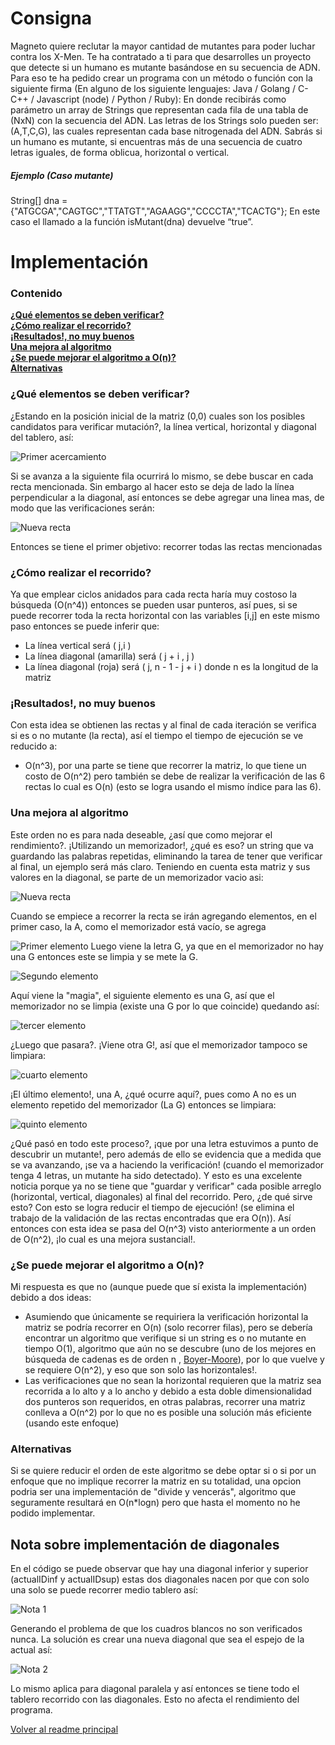 # Consigna
Magneto quiere reclutar la mayor cantidad de mutantes para poder luchar
contra los X-Men. Te ha contratado a ti para que desarrolles un proyecto que detecte si un humano es mutante basándose en su secuencia de ADN.
Para eso te ha pedido crear un programa con un método o función con la siguiente firma (En
alguno de los siguiente lenguajes: Java / Golang / C-C++ / Javascript (node) / Python / Ruby):
En donde recibirás como parámetro un array de Strings que representan cada fila de una tabla de
(NxN) con la secuencia del ADN. Las letras de los Strings solo pueden ser: (A,T,C,G), las cuales
representan cada base nitrogenada del ADN.
Sabrás si un humano es mutante, si encuentras más de una secuencia de cuatro letras
iguales, de forma oblicua, horizontal o vertical.
##### Ejemplo (Caso mutante)
String[] dna = {"ATGCGA","CAGTGC","TTATGT","AGAAGG","CCCCTA","TCACTG"};
En este caso el llamado a la función isMutant(dna) devuelve “true”.
# Implementación
### Contenido
**[¿Qué elementos se deben verificar?](#¿Qué-elementos-se-deben-verificar?)**<br>
**[¿Cómo realizar el recorrido?](#¿Cómo-realizar-el-recorrido?)**<br>
**[¡Resultados!, no muy buenos](#¡Resultados!,-no-muy-buenos)**<br>
**[Una mejora al algoritmo](#Una-mejora-al-algoritmo)**<br>
**[¿Se puede mejorar el algoritmo a O(n)?](#¿Se-puede-mejorar-el-algoritmo-a-O(n)?)**<br>
**[Alternativas](#Alternativas)**<br>
### ¿Qué elementos se deben verificar?
¿Estando en la posición inicial de la matriz (0,0) cuales son los posibles candidatos para verificar mutación?, la línea vertical, horizontal y diagonal del tablero, así:

![Primer acercamiento](https://firebasestorage.googleapis.com/v0/b/challengeml-8e9b9.appspot.com/o/1primeraAproximacion.svg?alt=media)

Si se avanza a la siguiente fila ocurrirá lo mismo, se debe buscar en cada recta mencionada.
Sin embargo al hacer esto se deja de lado la línea perpendicular a la diagonal, así entonces se debe agregar una linea mas, de modo que las verificaciones serán:

![Nueva recta](https://firebasestorage.googleapis.com/v0/b/challengeml-8e9b9.appspot.com/o/2pimeraAproximacionSegundo.svg?alt=media)

Entonces se tiene el primer objetivo: recorrer todas las rectas mencionadas
### ¿Cómo realizar el recorrido?
Ya que emplear ciclos anidados para cada recta haría muy costoso la búsqueda (O(n^4)) entonces se pueden usar punteros, así pues, si se puede recorrer toda la recta horizontal con las variables [i,j] en este mismo paso entonces se puede inferir que:
- La línea vertical será ( j,i )
- La línea diagonal (amarilla) será ( j + i , j )
- La línea diagonal (roja) será ( j, n - 1 - j + i ) donde n es la longitud de la matriz
### ¡Resultados!, no muy buenos
Con esta idea se obtienen las rectas y al final de cada iteración se verifica si es o no mutante (la recta), así el tiempo el tiempo de ejecución se ve reducido a:
- O(n^3), por una parte se tiene que recorrer la matriz, lo que tiene un costo de O(n^2) pero también se debe de realizar la verificación de las 6 rectas lo cual es O(n) (esto se logra usando el mismo índice para las 6).
### Una mejora al algoritmo
Este orden no es para nada deseable, ¿así que como mejorar el rendimiento?.
¡Utilizando un memorizador!, ¿qué es eso? un string que va guardando las palabras repetidas, eliminando la tarea de tener que verificar al final, un ejemplo será más claro.
Teniendo en cuenta esta matriz y sus valores en la diagonal, se parte de un memorizador vacio asi:

![Nueva recta](https://firebasestorage.googleapis.com/v0/b/challengeml-8e9b9.appspot.com/o/3diagonalLlena1.svg?alt=media)

Cuando se empiece a recorrer la recta se irán agregando elementos, en el primer caso, la A, como el memorizador está vacío, se agrega

![Primer elemento](https://firebasestorage.googleapis.com/v0/b/challengeml-8e9b9.appspot.com/o/3diagonalLlena2.svg?alt=media)
Luego viene la letra G, ya que en el memorizador no hay una G entonces este se limpia y se mete la G.

![Segundo elemento](https://firebasestorage.googleapis.com/v0/b/challengeml-8e9b9.appspot.com/o/3diagonalLlena3.svg?alt=media)

Aquí viene la "magia", el siguiente elemento es una G, así que el memorizador no se limpia (existe una G por lo que coincide) quedando así:

![tercer elemento](https://firebasestorage.googleapis.com/v0/b/challengeml-8e9b9.appspot.com/o/3diagonalLlena4.svg?alt=media)

¿Luego que pasara?. ¡Viene otra G!, así que el memorizador tampoco se limpiara:

![cuarto elemento](https://firebasestorage.googleapis.com/v0/b/challengeml-8e9b9.appspot.com/o/3diagonalLlena5.svg?alt=media)

¡El último elemento!, una A, ¿qué ocurre aquí?, pues como A no es un elemento repetido del memorizador (La G) entonces se limpiara:

![quinto elemento](https://firebasestorage.googleapis.com/v0/b/challengeml-8e9b9.appspot.com/o/3diagonalLlena6.svg?alt=media)

¿Qué pasó en todo este proceso?, ¡que por una letra estuvimos a punto de descubrir un mutante!, pero además de ello se evidencia que a medida que se va avanzando, ¡se va a haciendo la verificación! (cuando el memorizador tenga 4 letras, un mutante ha sido detectado).
Y esto es una excelente noticia porque ya no se tiene que "guardar y verificar" cada posible arreglo (horizontal, vertical, diagonales) al final del recorrido. Pero, ¿de qué sirve esto? Con esto se logra reducir el tiempo de ejecución! (se elimina el trabajo de la validación de las rectas encontradas que era O(n)).
Así entonces con esta idea se pasa del O(n^3) visto anteriormente a un orden de O(n^2), ¡lo cual es una mejora sustancial!.
### ¿Se puede mejorar el algoritmo a O(n)?
Mi respuesta es que no (aunque puede que sí exista la implementación) debido a dos ideas:
- Asumiendo que únicamente se requiriera la verificación horizontal la matriz se podría recorrer en O(n) (solo recorrer filas), pero se debería encontrar un algoritmo que verifique si un string es o no mutante en tiempo O(1), algoritmo que aún no se descubre (uno de los mejores en búsqueda de cadenas es de orden n , [Boyer-Moore](https://es.wikipedia.org/wiki/Algoritmo_de_b%C3%BAsqueda_de_cadenas_Boyer-Moore)), por lo que vuelve y se requiere O(n^2), y eso que son solo las horizontales!.
- Las verificaciones que no sean la horizontal requieren que la matriz sea recorrida a lo alto y a lo ancho y debido a esta doble dimensionalidad dos punteros son requeridos, en otras palabras, recorrer una matriz conlleva a O(n^2) por lo que no es posible una solución más eficiente (usando este enfoque)
### Alternativas
Si se quiere reducir el orden de este algoritmo se debe optar si o si por un enfoque que no implique recorrer la matriz en su totalidad, una opcion podria ser una implementación de "divide y vencerás", algoritmo que seguramente resultará en O(n*logn) pero que hasta el momento no he podido implementar.
## Nota sobre implementación de diagonales
En el código se puede observar que hay una diagonal inferior y superior (actualIDinf y actualIDsup) estas dos diagonales nacen por que con solo una solo se puede recorrer medio tablero así:

![Nota 1](https://firebasestorage.googleapis.com/v0/b/challengeml-8e9b9.appspot.com/o/4Nota1.svg?alt=media)

Generando el problema de que los cuadros blancos no son verificados nunca.
La solución es crear una nueva diagonal que sea el espejo de la actual así:

![Nota 2](https://firebasestorage.googleapis.com/v0/b/challengeml-8e9b9.appspot.com/o/4Nota2.svg?alt=media)

Lo mismo aplica para diagonal paralela y así entonces se tiene todo el tablero recorrido con las diagonales.
Esto no afecta el rendimiento del programa.


[Volver al readme principal](../README.md#Documentación)

 

